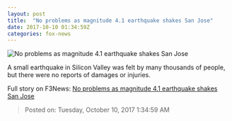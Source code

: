 ```yaml
---
layout: post
title:  "No problems as magnitude 4.1 earthquake shakes San Jose"
date: 2017-10-10 01:34:59Z
categories: fox-news
---
```


![No problems as magnitude 4.1 earthquake shakes San Jose](http://www.foxnews.com/content/dam/fox-news/logo/og-fn-foxnews.jpg)

A small earthquake in Silicon Valley was felt by many thousands of people, but there were no reports of damages or injuries.


Full story on F3News: [No problems as magnitude 4.1 earthquake shakes San Jose](http://www.f3nws.com/n/NupTZF)

> Posted on: Tuesday, October 10, 2017 1:34:59 AM
